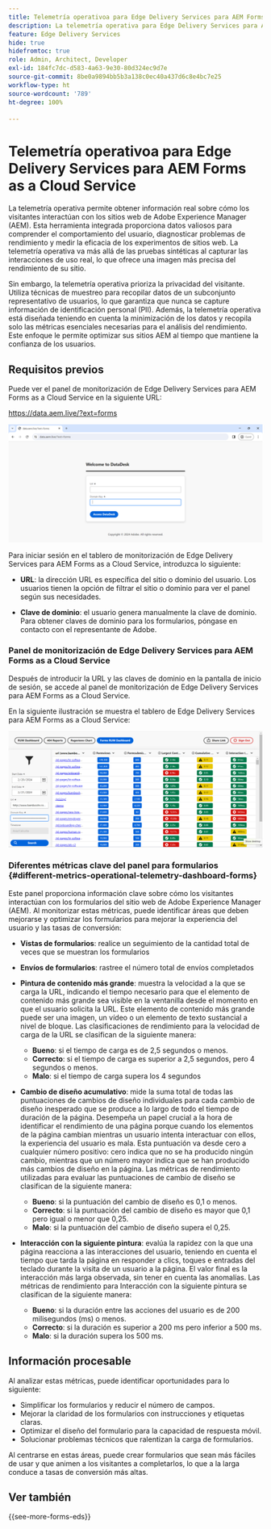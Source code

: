 ```yaml
---
title: Telemetría operativoa para Edge Delivery Services para AEM Forms as a Cloud Service
description: La telemetría operativa para Edge Delivery Services para AEM Forms as a Cloud Service implica el seguimiento y análisis continuos de las interacciones del usuario con los formularios.
feature: Edge Delivery Services
hide: true
hidefromtoc: true
role: Admin, Architect, Developer
exl-id: 184fc7dc-d583-4a63-9e30-80d324ec9d7e
source-git-commit: 8be0a9894bb5b3a138c0ec40a437d6c8e4bc7e25
workflow-type: ht
source-wordcount: '789'
ht-degree: 100%

---
```


# Telemetría operativoa para Edge Delivery Services para AEM Forms as a Cloud Service

La telemetría operativa permite obtener información real sobre cómo los visitantes interactúan con los sitios web de Adobe Experience Manager (AEM). Esta herramienta integrada proporciona datos valiosos para comprender el comportamiento del usuario, diagnosticar problemas de rendimiento y medir la eficacia de los experimentos de sitios web. La telemetría operativa va más allá de las pruebas sintéticas al capturar las interacciones de uso real, lo que ofrece una imagen más precisa del rendimiento de su sitio.

Sin embargo, la telemetría operativa prioriza la privacidad del visitante. Utiliza técnicas de muestreo para recopilar datos de un subconjunto representativo de usuarios, lo que garantiza que nunca se capture información de identificación personal (PII). Además, la telemetría operativa está diseñada teniendo en cuenta la minimización de los datos y recopila solo las métricas esenciales necesarias para el análisis del rendimiento. Este enfoque le permite optimizar sus sitios AEM al tiempo que mantiene la confianza de los usuarios.


## Requisitos previos

Puede ver el panel de monitorización de Edge Delivery Services para AEM Forms as a Cloud Service en la siguiente URL:

https://data.aem.live/?ext=forms

![Pantalla de inicio de sesión de la telemetría operativa para Edge Delivery Services for Forms](/help/edge/assets/rum-login-screen.png)

Para iniciar sesión en el tablero de monitorización de Edge Delivery Services para AEM Forms as a Cloud Service, introduzca lo siguiente:

* **URL**: la dirección URL es específica del sitio o dominio del usuario. Los usuarios tienen la opción de filtrar el sitio o dominio para ver el panel según sus necesidades.

* **Clave de dominio**: el usuario genera manualmente la clave de dominio. Para obtener claves de dominio para los formularios, póngase en contacto con el representante de Adobe.

### Panel de monitorización de Edge Delivery Services para AEM Forms as a Cloud Service

Después de introducir la URL y las claves de dominio en la pantalla de inicio de sesión, se accede al panel de monitorización de Edge Delivery Services para AEM Forms as a Cloud Service.

En la siguiente ilustración se muestra el tablero de Edge Delivery Services para AEM Forms as a Cloud Service:

![Tablero de formularios de telemetría operativa](/help/edge/assets/rum-forms-dashboard.png)

### Diferentes métricas clave del panel para formularios {#different-metrics-operational-telemetry-dashboard-forms}

Este panel proporciona información clave sobre cómo los visitantes interactúan con los formularios del sitio web de Adobe Experience Manager (AEM). Al monitorizar estas métricas, puede identificar áreas que deben mejorarse y optimizar los formularios para mejorar la experiencia del usuario y las tasas de conversión:

* **Vistas de formularios**: realice un seguimiento de la cantidad total de veces que se muestran los formularios
* **Envíos de formularios**: rastree el número total de envíos completados

* **Pintura de contenido más grande**: muestra la velocidad a la que se carga la URL, indicando el tiempo necesario para que el elemento de contenido más grande sea visible en la ventanilla desde el momento en que el usuario solicita la URL. Este elemento de contenido más grande puede ser una imagen, un vídeo o un elemento de texto sustancial a nivel de bloque. Las clasificaciones de rendimiento para la velocidad de carga de la URL se clasifican de la siguiente manera:
   * **Bueno**: si el tiempo de carga es de 2,5 segundos o menos.
   * **Correcto**: si el tiempo de carga es superior a 2,5 segundos, pero 4 segundos o menos.
   * **Malo**: si el tiempo de carga supera los 4 segundos

* **Cambio de diseño acumulativo**: mide la suma total de todas las puntuaciones de cambios de diseño individuales para cada cambio de diseño inesperado que se produce a lo largo de todo el tiempo de duración de la página. Desempeña un papel crucial a la hora de identificar el rendimiento de una página porque cuando los elementos de la página cambian mientras un usuario intenta interactuar con ellos, la experiencia del usuario es mala. Esta puntuación va desde cero a cualquier número positivo: cero indica que no se ha producido ningún cambio, mientras que un número mayor indica que se han producido más cambios de diseño en la página. Las métricas de rendimiento utilizadas para evaluar las puntuaciones de cambio de diseño se clasifican de la siguiente manera:

   * **Bueno**: si la puntuación del cambio de diseño es 0,1 o menos.
   * **Correcto**: si la puntuación del cambio de diseño es mayor que 0,1 pero igual o menor que 0,25.
   * **Malo**: si la puntuación del cambio de diseño supera el 0,25.

* **Interacción con la siguiente pintura**: evalúa la rapidez con la que una página reacciona a las interacciones del usuario, teniendo en cuenta el tiempo que tarda la página en responder a clics, toques e entradas del teclado durante la visita de un usuario a la página. El valor final es la interacción más larga observada, sin tener en cuenta las anomalías. Las métricas de rendimiento para Interacción con la siguiente pintura se clasifican de la siguiente manera:
   * **Bueno**: si la duración entre las acciones del usuario es de 200 milisegundos (ms) o menos.
   * **Correcto**: si la duración es superior a 200 ms pero inferior a 500 ms.
   * **Malo**: si la duración supera los 500 ms.

## Información procesable

Al analizar estas métricas, puede identificar oportunidades para lo siguiente:

* Simplificar los formularios y reducir el número de campos.
* Mejorar la claridad de los formularios con instrucciones y etiquetas claras.
* Optimizar el diseño del formulario para la capacidad de respuesta móvil.
* Solucionar problemas técnicos que ralentizan la carga de formularios.

Al centrarse en estas áreas, puede crear formularios que sean más fáciles de usar y que animen a los visitantes a completarlos, lo que a la larga conduce a tasas de conversión más altas.

## Ver también

{{see-more-forms-eds}}
